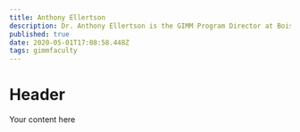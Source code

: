 ```yaml
---
title: Anthony Ellertson
description: Dr. Anthony Ellertson is the GIMM Program Director at Boise State University.
published: true
date: 2020-05-01T17:08:58.448Z
tags: gimmfaculty
---
```


# Header
Your content here
